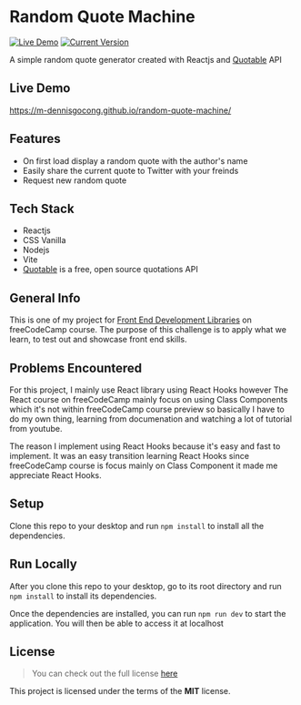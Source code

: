 # Random Quote Machine

[![Live Demo](https://img.shields.io/badge/demo-online-green.svg)](https://m-dennisgocong.github.io/random-quote-machine/) [![Current Version](https://img.shields.io/badge/version-1.0.0-green.svg)](https://github.com/m-dennisgocong/random-quote-machine)

A simple random quote generator created with Reactjs and [Quotable](https://github.com/lukePeavey/quotable) API

## Live Demo

https://m-dennisgocong.github.io/random-quote-machine/

## Features

* On first load display a random quote with the author's name
* Easily share the current quote to Twitter with your freinds  
* Request new random quote

## Tech Stack

* Reactjs
* CSS Vanilla
* Nodejs
* Vite
* [Quotable](https://github.com/lukePeavey/quotable) is a free, open source quotations API

## General Info

This is one of my project for [Front End Development Libraries](https://www.freecodecamp.org/learn/front-end-development-libraries/front-end-development-libraries-projects/) on freeCodeCamp course. The purpose of this challenge is to apply what we learn, to test out and showcase front end skills.
        
## Problems Encountered 

For this project, I mainly use React library using React Hooks however The React course on freeCodeCamp mainly focus on using Class Components which it's not within freeCodeCamp course preview so basically I have to do my own thing, learning from documenation and watching a lot of tutorial from youtube. 

The reason I implement using React Hooks because it's easy and fast to implement. It was an easy transition learning React Hooks since freeCodeCamp course is focus mainly on Class Component it made me appreciate React Hooks.  

## Setup

Clone this repo to your desktop and run `npm install` to install all the dependencies.

## Run Locally

After you clone this repo to your desktop, go to its root directory and run `npm install` to install its dependencies.

Once the dependencies are installed, you can run  `npm run dev` to start the application. You will then be able to access it at localhost

## License
>You can check out the full license [here](https://github.com/IgorAntun/node-chat/blob/master/LICENSE)

This project is licensed under the terms of the **MIT** license.
